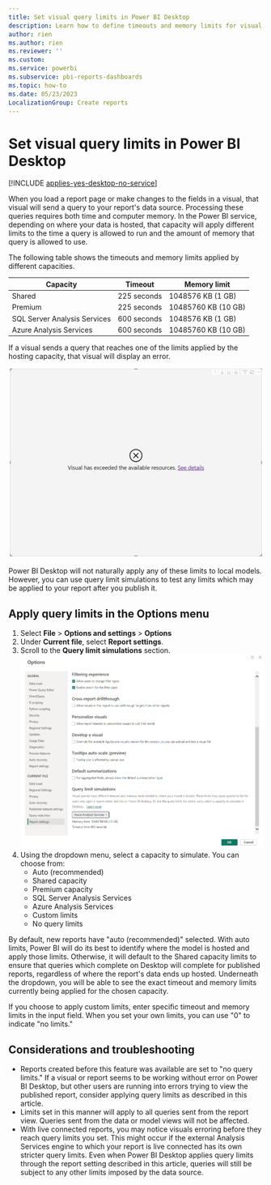 ```yaml
---
title: Set visual query limits in Power BI Desktop
description: Learn how to define timeouts and memory limits for visual queries in Power BI Desktop. 
author: rien
ms.author: rien
ms.reviewer: ''
ms.custom:
ms.service: powerbi
ms.subservice: pbi-reports-dashboards
ms.topic: how-to
ms.date: 05/23/2023
LocalizationGroup: Create reports
---
```


# Set visual query limits in Power BI Desktop

[!INCLUDE [applies-yes-desktop-no-service](../includes/applies-yes-desktop-no-service.md)]

When you load a report page or make changes to the fields in a visual, that visual will send a query to your report's data source. Processing these queries requires both time and computer memory. In the Power BI service, depending on where your data is hosted, that capacity will apply different limits to the time a query is allowed to run and the amount of memory that query is allowed to use. 

The following table shows the timeouts and memory limits applied by different capacities.

| Capacity | Timeout | Memory limit |
| -------- | ------- | ------------ |
| Shared | 225 seconds | 1048576 KB (1 GB) | 
| Premium | 225 seconds | 10485760 KB (10 GB) | 
| SQL Server Analysis Services | 600 seconds | 1048576 KB (1 GB) | 
| Azure Analysis Services | 600 seconds | 10485760 KB (10 GB) | 

If a visual sends a query that reaches one of the limits applied by the hosting capacity, that visual will display an error. 

![Screenshot of the error message.](media/desktop-set-visual-query-limits/desktop-set-visual-query-limits-00.png)

Power BI Desktop will not naturally apply any of these limits to local models. However, you can use query limit simulations to test any limits which may be applied to your report after you publish it. 

## Apply query limits in the Options menu

1. Select **File** > **Options and settings** > **Options**
2. Under **Current file**, select **Report settings**.
3. Scroll to the **Query limit simulations** section. 
   ![Screenshot of the options menu where the query limit simulations section is available.](media/desktop-set-visual-query-limits/desktop-set-visual-query-limits-01.png)
4. Using the dropdown menu, select a capacity to simulate. You can choose from:
   - Auto (recommended)
   - Shared capacity
   - Premium capacity
   - SQL Server Analysis Services
   - Azure Analysis Services
   - Custom limits
   - No query limits

By default, new reports have "auto (recommended)" selected. With auto limits, Power BI will do its best to identify where the model is hosted and apply those limits. Otherwise, it will default to the Shared capacity limits to ensure that queries which complete on Desktop will complete for published reports, regardless of where the report's data ends up hosted. Underneath the dropdown, you will be able to see the exact timeout and memory limits currently being applied for the chosen capacity. 

If you choose to apply custom limits, enter specific timeout and memory limits in the input field. When you set your own limits, you can use "0" to indicate "no limits." 

## Considerations and troubleshooting


- Reports created before this feature was available are set to "no query limits."  If a visual or report seems to be working without error on Power BI Desktop, but other users are running into errors trying to view the published report, consider applying query limits as described in this article.
- Limits set in this manner will apply to all queries sent from the report view. Queries sent from the data or model views will not be affected.
- With live connected reports, you may notice visuals erroring before they reach query limits you set. This might occur if the external Analysis Services engine to which your report is live connected has its own stricter query limits. Even when Power BI Desktop applies query limits through the report setting described in this article, queries will still be subject to any other limits imposed by the data source. 
